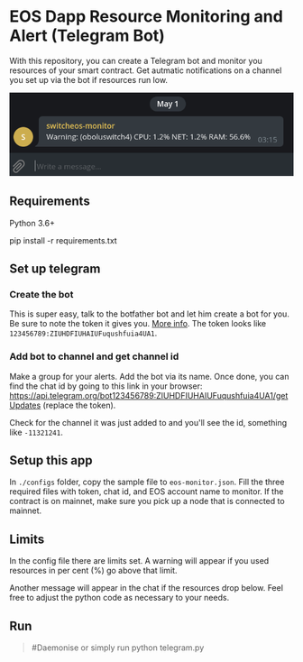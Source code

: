 # EOS Dapp Resource Monitoring and Alert (Telegram Bot)
With this repository, you can create a Telegram bot and monitor you resources of your smart contract. Get autmatic notifications on a channel you set up via the bot if resources run low.

![Screenshot](https://github.com/oboluscrypto/eos-dapp-resource-alert/raw/master/monitoring.png "Telegram bot sends a warning")

## Requirements
Python 3.6+

pip install -r requirements.txt

## Set up telegram
### Create the bot
This is super easy, talk to the botfather bot and let him create a bot for you. Be sure to note the token it gives you. [More info](https://core.telegram.org/bots#creating-a-new-bot).
The token looks like `123456789:ZIUHDFIUHAIUFuqushfuia4UA1`.

### Add bot to channel and get channel id
Make a group for your alerts. Add the bot via its name. Once done, you can find the chat id by going to this link in your browser:
https://api.telegram.org/bot123456789:ZIUHDFIUHAIUFuqushfuia4UA1/getUpdates (replace the token).

Check for the channel it was just added to and you'll see the id, something like `-11321241`.

## Setup this app
In `./configs` folder, copy the sample file to `eos-monitor.json`. Fill the three required files with token, chat id, and EOS account name to monitor. If the contract is on mainnet, make sure you pick up a node that is connected to mainnet.

## Limits
In the config file there are limits set. A warning will appear if you used resources in per cent (%) go above that limit.

Another message will appear in the chat if the resources drop below. Feel free to adjust the python code as necessary to your needs.

## Run
> #Daemonise or simply run
> python telegram.py


